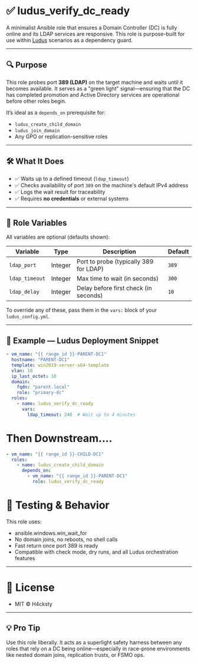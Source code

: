 # ✅ ludus_verify_dc_ready

A minimalist Ansible role that ensures a Domain Controller (DC) is fully online and its LDAP services are responsive. This role is purpose-built for use within [Ludus](https://github.com/H4cksty/ludus) scenarios as a dependency guard.

---

## 🔍 Purpose

This role probes port **389 (LDAP)** on the target machine and waits until it becomes available. It serves as a "green light" signal—ensuring that the DC has completed promotion and Active Directory services are operational before other roles begin.

It’s ideal as a `depends_on` prerequisite for:

- `ludus_create_child_domain`
- `ludus_join_domain`
- Any GPO or replication-sensitive roles

---

## 🛠️ What It Does

- ✅ Waits up to a defined timeout (`ldap_timeout`)
- ✅ Checks availability of port `389` on the machine's default IPv4 address
- ✅ Logs the wait result for traceability
- ✅ Requires **no credentials** or external systems

---

## 🔧 Role Variables

All variables are optional (defaults shown):

| Variable       | Type    | Description                              | Default |
|----------------|---------|------------------------------------------|---------|
| `ldap_port`    | Integer | Port to probe (typically 389 for LDAP)   | `389`   |
| `ldap_timeout` | Integer | Max time to wait (in seconds)            | `300`   |
| `ldap_delay`   | Integer | Delay before first check (in seconds)    | `10`    |

To override any of these, pass them in the `vars:` block of your `ludus_config.yml`.

---

## 📘 Example — Ludus Deployment Snippet

```yaml
- vm_name: "{{ range_id }}-PARENT-DC1"
  hostname: "PARENT-DC1"
  template: win2019-server-x64-template
  vlan: 10
  ip_last_octet: 10
  domain:
    fqdn: "parent.local"
    role: "primary-dc"
  roles:
    - name: ludus_verify_dc_ready
      vars:
        ldap_timeout: 240  # Wait up to 4 minutes
```
# Then Downstream....
```yaml
- vm_name: "{{ range_id }}-CHILD-DC1"
  roles:
    - name: ludus_create_child_domain
      depends_on:
        - vm_name: "{{ range_id }}-PARENT-DC1"
          role: ludus_verify_dc_ready
```

# 🧪 Testing & Behavior
This role uses:
 - ansible.windows.win_wait_for
 - No domain joins, no reboots, no shell calls
 - Fast return once port 389 is ready
 - Compatible with check mode, dry runs, and all Ludus orchestration features

---

# 📎 License
 - MIT © H4cksty

---

## 💡 Pro Tip

Use this role liberally. It acts as a superlight safety harness between any roles that rely on a DC being online—especially in race-prone environments like nested domain joins, replication trusts, or FSMO ops.
